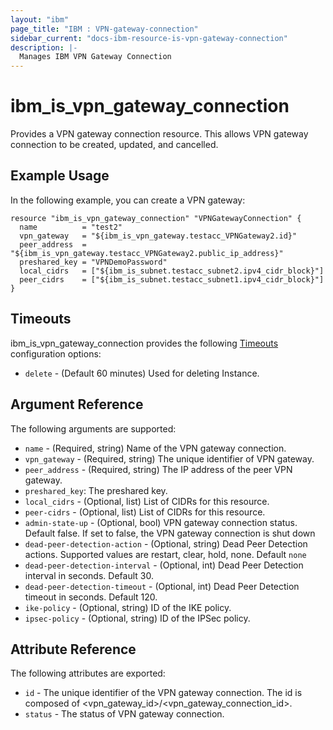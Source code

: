 ```yaml
---
layout: "ibm"
page_title: "IBM : VPN-gateway-connection"
sidebar_current: "docs-ibm-resource-is-vpn-gateway-connection"
description: |-
  Manages IBM VPN Gateway Connection
---
```


# ibm\_is_vpn_gateway_connection

Provides a VPN gateway connection resource. This allows VPN gateway connection to be created, updated, and cancelled.


## Example Usage

In the following example, you can create a VPN gateway:

```hcl
resource "ibm_is_vpn_gateway_connection" "VPNGatewayConnection" {
  name          = "test2"
  vpn_gateway   = "${ibm_is_vpn_gateway.testacc_VPNGateway2.id}"
  peer_address  = "${ibm_is_vpn_gateway.testacc_VPNGateway2.public_ip_address}"
  preshared_key = "VPNDemoPassword"
  local_cidrs   = ["${ibm_is_subnet.testacc_subnet2.ipv4_cidr_block}"]
  peer_cidrs    = ["${ibm_is_subnet.testacc_subnet1.ipv4_cidr_block}"]
}

```

## Timeouts

ibm_is_vpn_gateway_connection provides the following [Timeouts](https://www.terraform.io/docs/configuration/resources.html#timeouts) configuration options:

* `delete` - (Default 60 minutes) Used for deleting Instance.

## Argument Reference

The following arguments are supported:

* `name` - (Required, string) Name of the VPN gateway connection.
* `vpn_gateway` - (Required, string) The unique identifier of VPN gateway.
* `peer_address` - (Required, string) The IP address of the peer VPN gateway.
* `preshared_key`: The preshared key.
* `local_cidrs` - (Optional, list) List of CIDRs for this resource.
* `peer-cidrs` - (Optional, list) List of CIDRs for this resource.
* `admin-state-up` - (Optional, bool) VPN gateway connection status. Default false. If set to false, the VPN gateway connection is shut down
* `dead-peer-detection-action` - (Optional, string) Dead Peer Detection actions. Supported values are restart, clear, hold, none. Default `none`
* `dead-peer-detection-interval` - (Optional, int) Dead Peer Detection interval in seconds. Default 30.
* `dead-peer-detection-timeout` - (Optional, int) Dead Peer Detection timeout in seconds. Default 120.
* `ike-policy` - (Optional, string) ID of the IKE policy.
* `ipsec-policy` - (Optional, string) ID of the IPSec policy.

## Attribute Reference

The following attributes are exported:

* `id` - The unique identifier of the VPN gateway connection. The id is composed of \<vpn_gateway_id\>/\<vpn_gateway_connection_id\>.
* `status` - The status of VPN gateway connection.